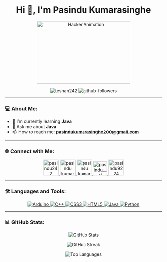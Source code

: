 <h1 align="center">Hi 👋, I'm Pasindu Kumarasinghe</h1>


<p align="center">
  <img src="https://www.gifcen.com/wp-content/uploads/2023/07/hacker-gif-8.gif" alt="Hacker Animation" width="300" height="200" />
</p>

<p align="center">
  <img src="https://komarev.com/ghpvc/?username=teshan242&label=Profile%20views&color=0e75b6&style=flat" alt="teshan242" /> 
  <img src="https://img.shields.io/github/followers/teshan242?label=Followers&style=social" alt="github-followers" />
</p>

---

### 💻 About Me:

- 🌱 I’m currently learning **Java**
- 💬 Ask me about **Java**
- 📫 How to reach me: **[pasindukumarasinghe200@gmail.com](mailto:pasindukumarasinghe200@gmail.com)**

---

### 🌐 Connect with Me:

<p align="center">
  <a href="https://twitter.com/pasindu242" target="_blank">
    <img src="https://cliply.co/wp-content/uploads/2021/09/CLIPLY_372109260_TWITTER_LOGO_400.gif" alt="pasindu242" height="50" width="50"  />
  </a>
  <a href="https://www.linkedin.com/in/pasindu-kumarasinghe-17b46431b" target="_blank">
    <img src="https://cliply.co/wp-content/uploads/2021/02/372102050_LINKEDIN_ICON_TRANSPARENT_1080.gif" alt="pasindu kumarasinghe" height="50" width="50" />
  </a>
  <a href="https://www.facebook.com/share/oGAehVzh8WCpW9MU/?mibextid=qi2Omg" target="_blank">
    <img  src="https://cliply.co/wp-content/uploads/2021/09/CLIPLY_142110010_ORGANIC_FB_ICON_400.gif" alt="pasindu kumarasinghe" height="50" width="50" />
  </a>
  <a href="https://instagram.com/pasindu__sl" target="_blank">
    <img src="https://media.tenor.com/QsaxvK8W_AoAAAAj/araslot-instagram.gif" alt="pasindu__sl" height="45" width="45" />
  </a>
  <a href="https://discord.gg/Jg9trAGy" target="_blank">
    <img src="https://cliply.co/wp-content/uploads/2021/08/372108630_DISCORD_LOGO_400.gif" alt="pasindu9224" height="50" width="50" />
  </a>
</p>

---

### 🛠️ Languages and Tools:

<p align="center">
  <a href="https://www.arduino.cc/" target="_blank" rel="noreferrer">
    <img src="https://img.shields.io/badge/Arduino-00979D?style=for-the-badge&logo=arduino&logoColor=white" alt="Arduino" />
  </a> 
  <a href="https://www.w3schools.com/cpp/" target="_blank" rel="noreferrer">
    <img src="https://img.shields.io/badge/C++-00599C?style=for-the-badge&logo=c%2B%2B&logoColor=white" alt="C++" />
  </a>
  <a href="https://www.w3schools.com/css/" target="_blank" rel="noreferrer">
    <img src="https://img.shields.io/badge/CSS3-1572B6?style=for-the-badge&logo=css3&logoColor=white" alt="CSS3" />
  </a>
  <a href="https://www.w3.org/html/" target="_blank" rel="noreferrer">
    <img src="https://img.shields.io/badge/HTML5-E34F26?style=for-the-badge&logo=html5&logoColor=white" alt="HTML5" />
  </a> 
  <a href="https://www.java.com" target="_blank" rel="noreferrer">
    <img src="https://img.shields.io/badge/Java-007396?style=for-the-badge&logo=java&logoColor=white" alt="Java" />
  </a> 
  <a href="https://www.python.org" target="_blank" rel="noreferrer">
    <img src="https://img.shields.io/badge/Python-3776AB?style=for-the-badge&logo=python&logoColor=white" alt="Python" />
  </a>
</p>

---

### 📊 GitHub Stats:

<p align="center">
  <img src="https://github-readme-stats.vercel.app/api?username=teshan242&show_icons=true&theme=tokyonight" alt="GitHub Stats" />
</p>

<p align="center">
  <img src="https://github-readme-streak-stats.herokuapp.com/?user=teshan242&theme=tokyonight" alt="GitHub Streak" />
</p>

<p align="center">
  <img src="https://github-readme-stats.vercel.app/api/top-langs/?username=teshan242&layout=compact&theme=tokyonight" alt="Top Languages" />
</p>
